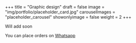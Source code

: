 +++
title = "Graphic design"
draft = false
image = "img/portfolio/placeholder_card.jpg"
carouselImages = "placeholder_carousel"
showonlyimage = false
weight = 2
+++

Will add soon
<!--more-->

You can place orders on [Whatsapp](https://wa.me/918805865277)